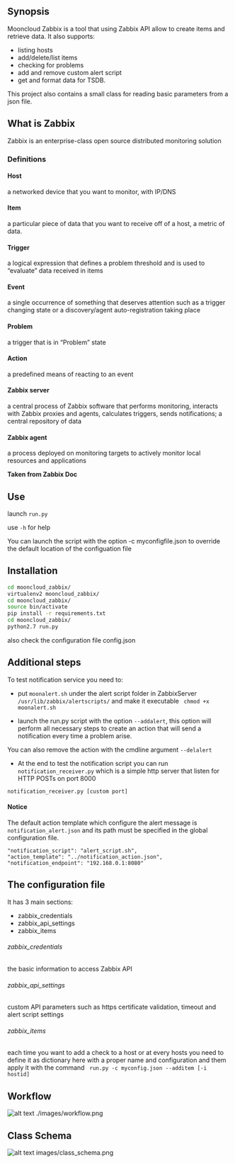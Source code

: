 ## Synopsis

Mooncloud Zabbix is a tool that using Zabbix API allow to create items and retrieve data.
It also supports:

 * listing hosts
 * add/delete/list items
 * checking for problems
 * add and remove custom alert script
 * get and format data for TSDB.
 
This project also contains a small class for reading basic parameters from a json file.
## What is Zabbix
Zabbix is an enterprise-class open source distributed monitoring solution
### Definitions
#### Host
a networked device that you want to monitor, with IP/DNS
#### Item
a particular piece of data that you want to receive off of a host, a metric of data.
#### Trigger
a logical expression that defines a problem threshold and is used to “evaluate” data received in items
#### Event
a single occurrence of something that deserves attention such as a trigger changing state or a discovery/agent auto-registration taking place
#### Problem
a trigger that is in “Problem” state
#### Action
a predefined means of reacting to an event
#### Zabbix server
a central process of Zabbix software that performs monitoring, interacts with Zabbix proxies and agents, calculates triggers, sends notifications; a central repository of data
#### Zabbix agent
a process deployed on monitoring targets to actively monitor local resources and applications

__Taken from Zabbix Doc__

## Use 

launch ``` run.py ```

use ``` -h ``` for help

You can launch the script with the option -c myconfigfile.json to override the default location of the configuation file 

## Installation
  
 ```bash
 cd mooncloud_zabbix/
 virtualenv2 mooncloud_zabbix/
 cd mooncloud_zabbix/
 source bin/activate
 pip install -r requirements.txt 
 cd mooncloud_zabbix/
 python2.7 run.py 
```
also check the configuration file config.json
## Additional steps

To test notification service you need to:
* put ``` moonalert.sh ``` under the alert script folder in ZabbixServer ```/usr/lib/zabbix/alertscripts/```
and make it executable ``` chmod +x moonalert.sh```

* launch the run.py script with the option ```--addalert```, this option will perform all necessary steps to create
an action that will send a notification every time a problem arise.

You can also remove the action with the cmdline argument ```--delalert```

* At the end to test the notification script you can run ``` notification_receiver.py```
which is a simple http server that listen for HTTP POSTs on port 8000

``` notification_receiver.py [custom port] ```

#### Notice
The default action template which configure the alert message is ``` notification_alert.json```
and its path must be specified in the global configuration file.

```
"notification_script": "alert_script.sh",
"action_template": "../notification_action.json",
"notification_endpoint": "192.168.0.1:8080"
```

## The configuration file
It has 3 main sections:
* zabbix_credentials
* zabbix_api_settings
* zabbix_items

###### zabbix_credentials
the basic information to access Zabbix API

###### zabbix_api_settings
custom API parameters such as https certificate validation, timeout and alert script settings

###### zabbix_items
each time you want to add a check to a host or at every hosts you need to define it as dictionary here
with a proper name and configuration and them apply it with the command
``` run.py -c myconfig.json --additem [-i hostid]```
## Workflow

![alt text](./images/workflow.png)
./images/workflow.png

## Class Schema

![alt text](images/class_schema.png)
images/class_schema.png

